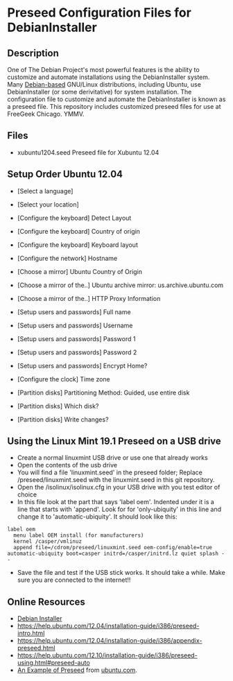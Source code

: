 # Preseed Configuration Files for DebianInstaller

## Description
One of The Debian Project's most powerful features is the ability to customize and automate installations using the DebianInstaller system. Many [Debian-based](https://debian.org) GNU/Linux distributions, including Ubuntu, use DebianInstaller (or some derivitative) for system installation. The configuration file to customize and automate the DebianInstaller is known as a preseed file. This repository includes customized preseed files for use at FreeGeek Chicago. YMMV.


## Files
* xubuntu1204.seed Preseed file for Xubuntu 12.04


## Setup Order Ubuntu 12.04
* [Select a language]
* [Select your location]
* [Configure the keyboard] Detect Layout
* [Configure the keyboard] Country of origin
* [Configure the keyboard] Keyboard layout
* [Configure the network]  Hostname
* [Choose a mirror]  Ubuntu Country of Origin
* [Choose a mirror of the..]  Ubuntu archive mirror: us.archive.ubuntu.com
* [Choose a mirror of the..]  HTTP Proxy Information

* [Setup users and passwords] Full name
* [Setup users and passwords] Username
* [Setup users and passwords] Password 1
* [Setup users and passwords] Password 2
* [Setup users and passwords] Encrypt Home?

* [Configure the clock] Time zone
* [Partition disks] Partitioning Method: Guided, use entire disk
* [Partition disks] Which disk?
* [Partition disks] Write changes?

## Using the Linux Mint 19.1 Preseed on a USB drive
* Create a normal linuxmint USB drive or use one that already works
* Open the contents of the usb drive
* You will find a file 'linuxmint.seed' in the preseed folder; Replace /preseed/linuxmint.seed with the linuxmint.seed in this git repository.
* Open the /isolinux/isolinux.cfg in your USB drive with you test editor of choice
* In this file look at the part that says 'label oem'. Indented under it is a line that starts with 'append'. Look for for 'only-ubiquity' in this line and change it to 'automatic-ubiquity'. It should look like this:
```
label oem
  menu label OEM install (for manufacturers)
  kernel /casper/vmlinuz
  append file=/cdrom/preseed/linuxmint.seed oem-config/enable=true automatic-ubiquity boot=casper initrd=/casper/initrd.lz quiet splash --
 ```
* Save the file and test if the USB stick works. It should take a while. Make sure you are connected to the internet!!
## Online Resources
* [Debian Installer](http://wiki.debian.org/DebianInstaller/)
* https://help.ubuntu.com/12.04/installation-guide/i386/preseed-intro.html
* https://help.ubuntu.com/12.04/installation-guide/i386/appendix-preseed.html
* https://help.ubuntu.com/12.10/installation-guide/i386/preseed-using.html#preseed-auto
* [An Example of Preseed](https://help.ubuntu.com/lts/installation-guide/example-preseed.txt) from [ubuntu.com](https://ubuntu.com).
